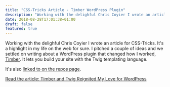 ```yaml
---
title: "CSS-Tricks Article - Timber WordPress Plugin"
description: "Working with the delighful Chris Coyier I wrote an article for CSS-Tricks."
date: 2018-08-28T17:01:38+01:00
draft: false
featured: true
---
```


Working with the delighful Chris Coyier I wrote an article for CSS-Tricks. It's a highlight in my life on the web for sure. I pitched a couple of ideas and we settled on writing about a WordPress plugin that changed how I worked, <a href="https://timber.github.io/docs/" rel="noopener noreferrer" target="_blank">Timber</a>. It lets you build your site with the Twig templating language.

It's also <a href="https://github.com/timber/timber#helpful-links" target="_blank" rel="noopener noreferrer">linked to on the repos page</a>.

<a href="https://css-tricks.com/timber-and-twig-reignited-my-love-for-wordpress/" target="_blank" rel="noopener noreferrer">Read the article: Timber and Twig Reignited My Love for WordPress</a>
